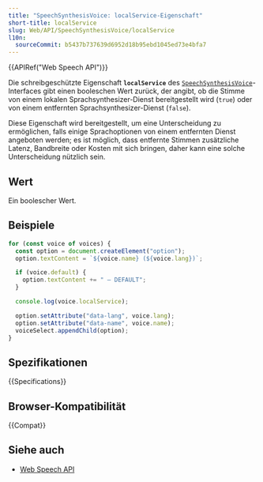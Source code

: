 ```yaml
---
title: "SpeechSynthesisVoice: localService-Eigenschaft"
short-title: localService
slug: Web/API/SpeechSynthesisVoice/localService
l10n:
  sourceCommit: b5437b737639d6952d18b95ebd1045ed73e4bfa7
---
```


{{APIRef("Web Speech API")}}

Die schreibgeschützte Eigenschaft **`localService`** des [`SpeechSynthesisVoice`](/de/docs/Web/API/SpeechSynthesisVoice)-Interfaces gibt einen booleschen Wert zurück, der angibt, ob die Stimme von einem lokalen Sprachsynthesizer-Dienst bereitgestellt wird (`true`) oder von einem entfernten Sprachsynthesizer-Dienst (`false`).

Diese Eigenschaft wird bereitgestellt, um eine Unterscheidung zu ermöglichen, falls einige Sprachoptionen von einem entfernten Dienst angeboten werden; es ist möglich, dass entfernte Stimmen zusätzliche Latenz, Bandbreite oder Kosten mit sich bringen, daher kann eine solche Unterscheidung nützlich sein.

## Wert

Ein boolescher Wert.

## Beispiele

```js
for (const voice of voices) {
  const option = document.createElement("option");
  option.textContent = `${voice.name} (${voice.lang})`;

  if (voice.default) {
    option.textContent += " — DEFAULT";
  }

  console.log(voice.localService);

  option.setAttribute("data-lang", voice.lang);
  option.setAttribute("data-name", voice.name);
  voiceSelect.appendChild(option);
}
```

## Spezifikationen

{{Specifications}}

## Browser-Kompatibilität

{{Compat}}

## Siehe auch

- [Web Speech API](/de/docs/Web/API/Web_Speech_API)
